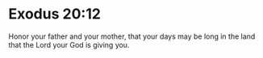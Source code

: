 # Exodus 20:12

Honor your father and your mother, that your days may be long in the land that the Lord your God is giving you.
